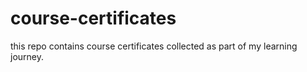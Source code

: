 # course-certificates

this repo contains course certificates collected as part of my learning journey. 
